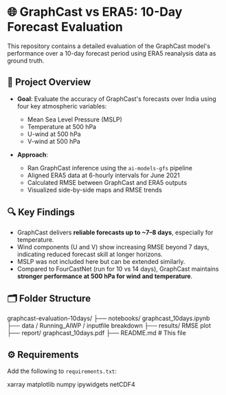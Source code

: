 # 🌐 GraphCast vs ERA5: 10-Day Forecast Evaluation

This repository contains a detailed evaluation of the GraphCast model's performance over a 10-day forecast period using ERA5 reanalysis data as ground truth.

## 📌 Project Overview

- **Goal**: Evaluate the accuracy of GraphCast's forecasts over India using four key atmospheric variables:
  - Mean Sea Level Pressure (MSLP)
  - Temperature at 500 hPa
  - U-wind at 500 hPa
  - V-wind at 500 hPa

- **Approach**:
  - Ran GraphCast inference using the `ai-models-gfs` pipeline
  - Aligned ERA5 data at 6-hourly intervals for June 2021
  - Calculated RMSE between GraphCast and ERA5 outputs
  - Visualized side-by-side maps and RMSE trends

## 🔍 Key Findings

- GraphCast delivers **reliable forecasts up to ~7–8 days**, especially for temperature.
- Wind components (U and V) show increasing RMSE beyond 7 days, indicating reduced forecast skill at longer horizons.
- MSLP was not included here but can be extended similarly.
- Compared to FourCastNet (run for 10 vs 14 days), GraphCast maintains **stronger performance at 500 hPa for wind and temperature**.

## 🗂 Folder Structure
graphcast-evaluation-10days/
├── notebooks/ graphcast_10days.ipynb
├── data
    / Running_AIWP
    / inputfile breakdown
├── results/ RMSE plot
├── report/ graphcast_10days.pdf
├── README.md # This file


## ⚙️ Requirements

Add the following to `requirements.txt`:

xarray
matplotlib
numpy
ipywidgets
netCDF4

